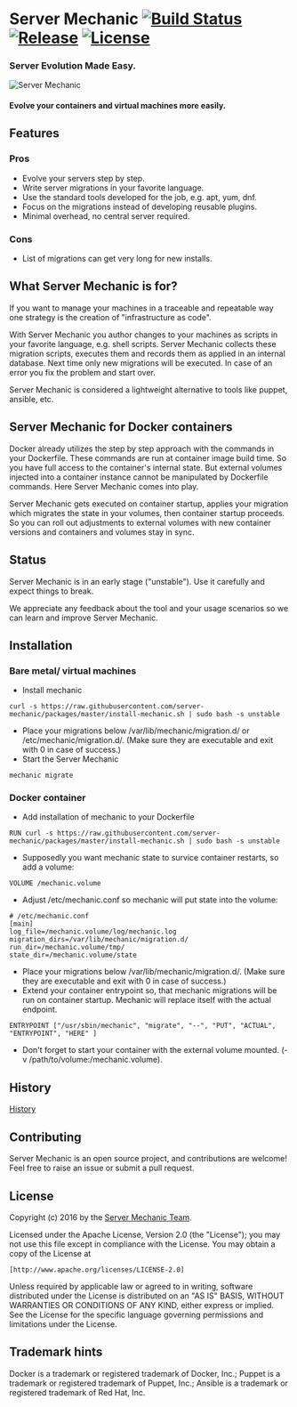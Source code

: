 # Server Mechanic [![Build Status](https://travis-ci.org/server-mechanic/mechanic.svg)](https://travis-ci.org/server-mechanic/mechanic) [![Release](https://img.shields.io/github/release/server-mechanic/mechanic.svg)](https://github.com/server-mechanic/mechanic/releases/latest) [![License](https://img.shields.io/badge/License-Apache%202.0-blue.svg)](https://opensource.org/licenses/Apache-2.0)

### Server Evolution Made Easy.

![Server Mechanic](https://server-mechanic.github.io/website/images/mechanic_small.png "Server Mechanic")

#### Evolve your containers and virtual machines more easily.

## Features

### Pros
* Evolve your servers step by step.
* Write server migrations in your favorite language.
* Use the standard tools developed for the job, e.g. apt, yum, dnf.
* Focus on the migrations instead of developing reusable plugins.
* Minimal overhead, no central server required.

### Cons
* List of migrations can get very long for new installs.

## What Server Mechanic is for?
If you want to manage your machines in a traceable and repeatable way one strategy is the creation of "infrastructure as code".

With Server Mechanic you author changes to your machines as scripts in your favorite language, e.g. shell scripts. Server Mechanic collects these migration scripts, executes them and records them as applied in an internal database. Next time only new migrations will be executed. In case of an error you fix the problem and start over.

Server Mechanic is considered a lightweight alternative to tools like puppet, ansible, etc.

## Server Mechanic for Docker containers

Docker already utilizes the step by step approach with the commands in your Dockerfile. These commands are run at container image build time. So you have full access to the container's internal state. But external volumes injected into a container instance cannot be manipulated by Dockerfile commands. Here Server Mechanic comes into play.

Server Mechanic gets executed on container startup, applies your migration which migrates the state in your volumes, then container startup proceeds. So you can roll out adjustments to external volumes with new container versions and containers and volumes stay in sync.

## Status

Server Mechanic is in an early stage ("unstable"). Use it carefully and expect things to break.

We appreciate any feedback about the tool and your usage scenarios so we can learn and improve Server Mechanic.

## Installation

### Bare metal/ virtual machines
* Install mechanic
```
curl -s https://raw.githubusercontent.com/server-mechanic/packages/master/install-mechanic.sh | sudo bash -s unstable
```
* Place your migrations below /var/lib/mechanic/migration.d/ or /etc/mechanic/migration.d/. (Make sure they are executable and exit with 0 in case of success.)
* Start the Server Mechanic
```
mechanic migrate
```

### Docker container
* Add installation of mechanic to your Dockerfile
```
RUN curl -s https://raw.githubusercontent.com/server-mechanic/packages/master/install-mechanic.sh | sudo bash -s unstable
```
* Supposedly you want mechanic state to survice container restarts, so add a volume:
```
VOLUME /mechanic.volume
```
* Adjust /etc/mechanic.conf so mechanic will put state into the volume:
```
# /etc/mechanic.conf
[main]
log_file=/mechanic.volume/log/mechanic.log
migration_dirs=/var/lib/mechanic/migration.d/
run_dir=/mechanic.volume/tmp/
state_dir=/mechanic.volume/state
```
* Place your migrations below /var/lib/mechanic/migration.d/. (Make sure they are executable and exit with 0 in case of success.)
* Extend your container entrypoint so, that mechanic migrations will be run on container startup. Mechanic will replace itself with the actual endpoint.
```
ENTRYPOINT ["/usr/sbin/mechanic", "migrate", "--", "PUT", "ACTUAL", "ENTRYPOINT", "HERE" ]
```
* Don't forget to start your container with the external volume mounted. (-v /path/to/volume:/mechanic.volume).

## History

[History](HISTORY.md)

## Contributing

Server Mechanic is an open source project, and contributions are welcome! Feel free to raise an issue or submit a pull request.

## License
Copyright (c) 2016 by the [Server Mechanic Team](https://github.com/orgs/server-mechanic/people).

Licensed under the Apache License, Version 2.0 (the "License");
you may not use this file except in compliance with the License.
You may obtain a copy of the License at

    [http://www.apache.org/licenses/LICENSE-2.0]

Unless required by applicable law or agreed to in writing, software
distributed under the License is distributed on an "AS IS" BASIS,
WITHOUT WARRANTIES OR CONDITIONS OF ANY KIND, either express or implied.
See the License for the specific language governing permissions and
limitations under the License.

## Trademark hints
Docker is a trademark or registered trademark of Docker, Inc.; Puppet is a trademark or registered trademark of Puppet, Inc.; Ansible is a trademark or registered trademark of Red Hat, Inc.
